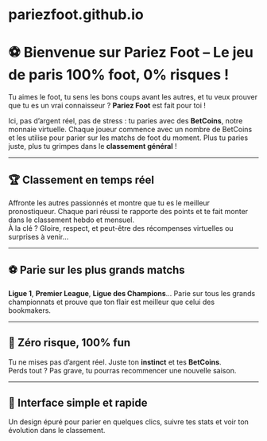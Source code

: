 # pariezfoot.github.io
# ⚽ Bienvenue sur **Pariez Foot** – Le jeu de paris 100% foot, 0% risques !

Tu aimes le foot, tu sens les bons coups avant les autres, et tu veux prouver que tu es un vrai connaisseur ? **Pariez Foot** est fait pour toi !

Ici, pas d’argent réel, pas de stress : tu paries avec des **BetCoins**, notre monnaie virtuelle. Chaque joueur commence avec un nombre de BetCoins et les utilise pour parier sur les matchs de foot du moment. Plus tu paries juste, plus tu grimpes dans le **classement général** !

---

## 🏆 Classement en temps réel  
Affronte les autres passionnés et montre que tu es le meilleur pronostiqueur. Chaque pari réussi te rapporte des points et te fait monter dans le classement hebdo et mensuel.  
À la clé ? Gloire, respect, et peut-être des récompenses virtuelles ou surprises à venir…

---

## ⚽ Parie sur les plus grands matchs  
**Ligue 1**, **Premier League**, **Ligue des Champions**… Parie sur tous les grands championnats et prouve que ton flair est meilleur que celui des bookmakers.

---

## 🎯 Zéro risque, 100% fun  
Tu ne mises pas d’argent réel. Juste ton **instinct** et tes **BetCoins**.  
Perds tout ? Pas grave, tu pourras recommencer une nouvelle saison.

---

## 📱 Interface simple et rapide  
Un design épuré pour parier en quelques clics, suivre tes stats et voir ton évolution dans le classement.
